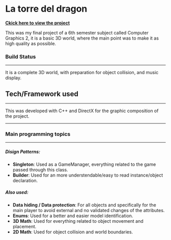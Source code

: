 # La torre del dragon

**[Ckick here to view the project](https://www.youtube.com/watch?v=6YrvZhSOhlc&t=34s "Ckick here to view the project")**

This was my final project of a 6th semester subject called Computer Graphics 2, it is a basic 3D world, where the main point was to make it as high quality as possible.

### Build Status

------------
It is a complete 3D world, with preparation for object collision, and music display.

## Tech/Framework used

------------

This was developed with C++ and DirectX for the graphic composition of the project.

------------
### Main programming topics
------------
##### Disign Patterns:
- **Singleton**: Used as a GameManager, everything related to the game passed through this class.
- **Builder**: Used for an more understendable/easy to read instance/object declaration.

##### Also used:
- **Data hiding / Data protection**: For all objects and specifically for the main player to avoid external and no validated changes of the attributes.
- **Enums**: Used for a better and easier model identification.
- **3D Math**: Used for everything related to object movement and placement.
- **2D Math**: Used for object collision and world boundaries.
